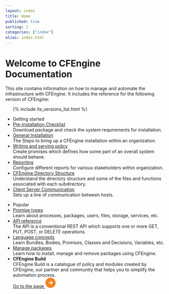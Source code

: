 ```yaml
---
layout: index
title: Home
published: true
sorting: 1
categories: ["index"]
alias: index.html
---
```

<div class="home">
   <div class="home-top">
      <h1>Welcome to CFEngine Documentation</h1>
      <div>
         This site contains information on how to manage and automate the infrastructure with CFEngine. 
         It includes the reference for the following version of CFEngine: 
      </div>
      <ul class="home-top_versions">
         {% include lts_versions_list.html %}
      </ul>
   </div>
   <div class="home-links">
      <ul>
         <li>Getting started</li>
         <li>
            <a href="getting-started-installation-pre-installation-checklist.html">Pre-installation Checklist</a>
            <div>Download package and check the system requirements for installation.</div>
         </li>
         <li>
            <a href="getting-started-installation-general-installation.html">General Installation</a>
            <div>The Steps to bring up a CFEngine installation within an organization.</div>
         </li>
         <li>
            <a href="getting-started-writing-and-serving-policy.html">Writing and serving policy</a>
            <div>Create promises which defines how some part of an overall system should behave.</div>
         </li>
         <li>
            <a href="examples-tutorials-reporting.html">Reporting</a>
            <div>Configure different reports for various stakeholders within organization.</div>
         </li>
         <li>
            <a href="overview-directory-structure.html">CFEngine Directory Structure</a>
            <div>Understand the directory structure and some of the files and functions associated with each subdirectory.</div>
         </li>
         <li>
            <a href="overview-client-server-communication.html">Client Server Communication</a>
            <div>Sets up a line of communication between hosts.</div>
         </li>
      </ul>
      <ul>
         <li>Popular</li>
         <li>
            <a href="reference-promise-types.html">Promise types</a>
            <div>Learn about processes, packages, users, files, storage, services, etc.</div>
         </li>
         <li>
            <a href="api-enterprise-api-ref.html">API reference</a>
            <div>The API is a conventional REST API which supports one or more GET, PUT, POST, or DELETE operations.</div>
         </li>
         <li>
            <a href="reference-language-concepts.html">Language concepts</a>
            <div>Learn Bundles, Bodies, Promises, Classes and Decisions, Variables, etc.</div>
         </li>
         <li>
            <a href="examples-tutorials-manage-packages.html">Manage packages</a>
            <div>Learn how to install, manage and remove packages using CFEngine.</div>
         </li>
         <li class="cfe-build">
            <span><b>CFEngine Build</b></span>
            <div>
               CFEngine Build is a catalogue of policy and modules created by CFEngine, our partner and community that 
               helps you to simplify the automation process. 
            </div>
            <a target="_blank" class="btn btn-transparent" href="https://build.cfengine.com">Go to the page <img src="./media/images/arrow-right.svg" /></a>
         </li>
      </ul>
   </div>
</div>

